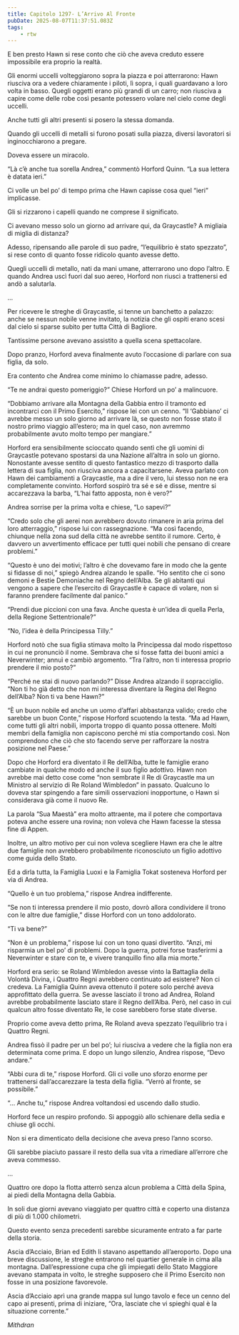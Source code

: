 ```yaml
---
title: Capitolo 1297- L’Arrivo Al Fronte
pubDate: 2025-08-07T11:37:51.083Z
tags:
    - rtw
---
```



E ben presto Hawn si rese conto che ciò che aveva creduto essere impossibile era proprio la realtà.


Gli enormi uccelli volteggiarono sopra la piazza e poi atterrarono: Hawn riusciva ora a vedere chiaramente i piloti, lì sopra, i quali guardavano a loro volta in basso. Quegli oggetti erano più grandi di un carro; non riusciva a capire come delle robe così pesante potessero volare nel cielo come degli uccelli.


Anche tutti gli altri presenti si posero la stessa domanda.


Quando gli uccelli di metalli si furono posati sulla piazza, diversi lavoratori si inginocchiarono a pregare.


Doveva essere un miracolo.


“Là c’è anche tua sorella Andrea,” commentò Horford Quinn. “La sua lettera è datata ieri.”


Ci volle un bel po’ di tempo prima che Hawn capisse cosa quel “ieri” implicasse.


Gli si rizzarono i capelli quando ne comprese il significato.


Ci avevano messo solo un giorno ad arrivare qui, da Graycastle? A migliaia di miglia di distanza?


Adesso, ripensando alle parole di suo padre, “l’equilibrio è stato spezzato”, si rese conto di quanto fosse ridicolo quanto avesse detto.


Quegli uccelli di metallo, nati da mani umane, atterrarono uno dopo l’altro. E quando Andrea uscì fuori dal suo aereo, Horford non riuscì a trattenersi ed andò a salutarla.


…


Per ricevere le streghe di Graycastle, si tenne un banchetto a palazzo: anche se nessun nobile venne invitato, la notizia che gli ospiti erano scesi dal cielo si sparse subito per tutta Città di Bagliore.


Tantissime persone avevano assistito a quella scena spettacolare.


Dopo pranzo, Horford aveva finalmente avuto l’occasione di parlare con sua figlia, da solo.


Era contento che Andrea come minimo lo chiamasse padre, adesso.


“Te ne andrai questo pomeriggio?” Chiese Horford un po’ a malincuore.


“Dobbiamo arrivare alla Montagna della Gabbia entro il tramonto ed incontrarci con il Primo Esercito,” rispose lei con un cenno. “Il ‘Gabbiano’ ci avrebbe messo un solo giorno ad arrivare là, se questo non fosse stato il nostro primo viaggio all’estero; ma in quel caso, non avremmo probabilmente avuto molto tempo per mangiare.”


Horford era sensibilmente scioccato quando sentì che gli uomini di Graycastle potevano spostarsi da una Nazione all’altra in solo un giorno. Nonostante avesse sentito di questo fantastico mezzo di trasporto dalla lettera di sua figlia, non riusciva ancora a capacitarsene. Aveva parlato con Hawn dei cambiamenti a Graycastle, ma a dire il vero, lui stesso non ne era completamente convinto. Horford sospirò tra sé e sé e disse, mentre si accarezzava la barba, “L’hai fatto apposta, non è vero?”


Andrea sorrise per la prima volta e chiese, “Lo sapevi?”


“Credo solo che gli aerei non avrebbero dovuto rimanere in aria prima del loro atterraggio,” rispose lui con rassegnazione. “Ma così facendo, chiunque nella zona sud della città ne avrebbe sentito il rumore. Certo, è davvero un avvertimento efficace per tutti quei nobili che pensano di creare problemi.”


“Questo è uno dei motivi; l’altro è che dovevamo fare in modo che la gente si fidasse di noi,” spiegò Andrea alzando le spalle. “Ho sentito che ci sono demoni e Bestie Demoniache nel Regno dell’Alba. Se gli abitanti qui vengono a sapere che l’esercito di Graycastle è capace di volare, non si faranno prendere facilmente dal panico.”


“Prendi due piccioni con una fava. Anche questa è un’idea di quella Perla, della Regione Settentrionale?”


“No, l’idea è della Principessa Tilly.”


Horford notò che sua figlia stimava molto la Principessa dal modo rispettoso in cui ne pronunciò il nome. Sembrava che si fosse fatta dei buoni amici a Neverwinter; annuì e cambiò argomento. “Tra l’altro, non ti interessa proprio prendere il mio posto?”


“Perché ne stai di nuovo parlando?” Disse Andrea alzando il sopracciglio. “Non ti ho già detto che non mi interessa diventare la Regina del Regno dell’Alba? Non ti va bene Hawn?”


“È un buon nobile ed anche un uomo d’affari abbastanza valido; credo che sarebbe un buon Conte,” rispose Horford scuotendo la testa. “Ma ad Hawn, come tutti gli altri nobili, importa troppo di quanto possa ottenere. Molti membri della famiglia non capiscono perché mi stia comportando così. Non comprendono che ciò che sto facendo serve per rafforzare la nostra posizione nel Paese.”


Dopo che Horford era diventato il Re dell’Alba, tutte le famiglie erano cambiate in qualche modo ed anche il suo figlio adottivo. Hawn non avrebbe mai detto cose come “non sembrate il Re di Graycastle ma un Ministro al servizio di Re Roland Wimbledon” in passato. Qualcuno lo doveva star spingendo a fare simili osservazioni inopportune, o Hawn si considerava già come il nuovo Re.


La parola “Sua Maestà” era molto attraente, ma il potere che comportava poteva anche essere una rovina; non voleva che Hawn facesse la stessa fine di Appen.


Inoltre, un altro motivo per cui non voleva scegliere Hawn era che le altre due famiglie non avrebbero probabilmente riconosciuto un figlio adottivo come guida dello Stato.


Ed a dirla tutta, la Famiglia Luoxi e la Famiglia Tokat sosteneva Horford per via di Andrea.


“Quello è un tuo problema,” rispose Andrea indifferente.


“Se non ti interessa prendere il mio posto, dovrò allora condividere il trono con le altre due famiglie,” disse Horford con un tono addolorato.


“Ti va bene?”


“Non è un problema,” rispose lui con un tono quasi divertito. “Anzi, mi risparmia un bel po’ di problemi. Dopo la guerra, potrei forse trasferirmi a Neverwinter e stare con te, e vivere tranquillo fino alla mia morte.”


Horford era serio: se Roland Wimbledon avesse vinto la Battaglia della Volontà Divina, i Quattro Regni avrebbero continuato ad esistere? Non ci credeva. La Famiglia Quinn aveva ottenuto il potere solo perché aveva approfittato della guerra. Se avesse lasciato il trono ad Andrea, Roland avrebbe probabilmente lasciato stare il Regno dell’Alba. Però, nel caso in cui qualcun altro fosse diventato Re, le cose sarebbero forse state diverse.


Proprio come aveva detto prima, Re Roland aveva spezzato l’equilibrio tra i Quattro Regni.


Andrea fissò il padre per un bel po’; lui riusciva a vedere che la figlia non era determinata come prima. E dopo un lungo silenzio, Andrea rispose, “Devo andare.”


“Abbi cura di te,” rispose Horford. Gli ci volle uno sforzo enorme per trattenersi dall’accarezzare la testa della figlia. “Verrò al fronte, se possibile.”


“… Anche tu,” rispose Andrea voltandosi ed uscendo dallo studio.


Horford fece un respiro profondo. Si appoggiò allo schienare della sedia e chiuse gli occhi.


Non si era dimenticato della decisione che aveva preso l’anno scorso.


Gli sarebbe piaciuto passare il resto della sua vita a rimediare all’errore che aveva commesso.


…


Quattro ore dopo la flotta atterrò senza alcun problema a Città della Spina, ai piedi della Montagna della Gabbia.


In soli due giorni avevano viaggiato per quattro città e coperto una distanza di più di 1.000 chilometri.


Questo evento senza precedenti sarebbe sicuramente entrato a far parte della storia.


Ascia d’Acciaio, Brian ed Edith li stavano aspettando all’aeroporto. Dopo una breve discussione, le streghe entrarono nel quartier generale in cima alla montagna. Dall’espressione cupa che gli impiegati dello Stato Maggiore avevano stampata in volto, le streghe supposero che il Primo Esercito non fosse in una posizione favorevole.


Ascia d’Acciaio aprì una grande mappa sul lungo tavolo e fece un cenno del capo ai presenti, prima di iniziare, “Ora, lasciate che vi spieghi qual è la situazione corrente.”






<em>Mithdran </em>












                                


                                



